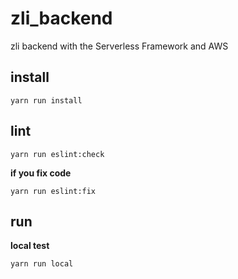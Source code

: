 # zli_backend
zli backend with the Serverless Framework and AWS
## install
```
yarn run install
```
## lint
```
yarn run eslint:check
```
**if you fix code**
```
yarn run eslint:fix
```
## run
**local test**
```
yarn run local
```
